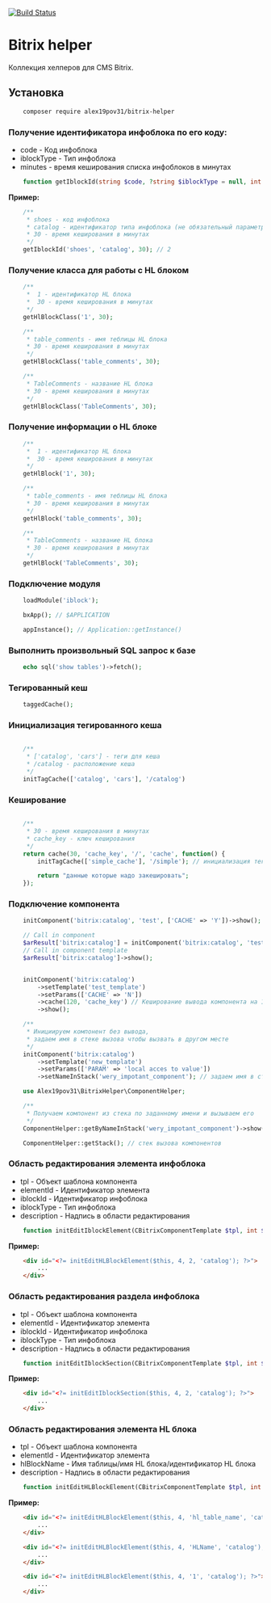 [![Build Status](https://travis-ci.org/alex19pov31/bitrix-helper.svg?branch=master)](https://travis-ci.org/alex19pov31/bitrix-helper)

# Bitrix helper

Коллекция хелперов для CMS Bitrix.

## Установка

```bash
    composer require alex19pov31/bitrix-helper
```

### Получение идентификатора инфоблока по его коду:

* code - Код инфоблока
* iblockType - Тип инфоблока
* minutes - время кеширования списка инфоблоков в минутах

```php
    function getIblockId(string $code, ?string $iblockType = null, int $minutes = 0): ?int;
```

**Пример:**

```php
    /**
     * shoes - код инфоблока
     * catalog - идентификатор типа инфоблока (не обязательный параметр)
     * 30 - время кеширования в минутах
     */
    getIblockId('shoes', 'catalog', 30); // 2
```

### Получение класса для работы с HL блоком

```php
    /**
     *  1 - идентификатор HL блока
     *  30 - время кеширования в минутах
     */
    getHlBlockClass('1', 30);

    /**
     * table_comments - имя теблицы HL блока
     * 30 - время кеширования в минутах
     */
    getHlBlockClass('table_comments', 30);

    /**
     * TableComments - название HL блока
     * 30 - время кеширования в минутах
     */
    getHlBlockClass('TableComments', 30);
```

### Получение информации о HL блоке

```php
    /**
     *  1 - идентификатор HL блока
     *  30 - время кеширования в минутах
     */
    getHlBlock('1', 30);

    /**
     * table_comments - имя теблицы HL блока
     * 30 - время кеширования в минутах
     */
    getHlBlock('table_comments', 30);

    /**
     * TableComments - название HL блока
     * 30 - время кеширования в минутах
     */
    getHlBlock('TableComments', 30);
```

### Подключение модуля

```php
    loadModule('iblock');
```

```php
    bxApp(); // $APPLICATION
```

```php
    appInstance(); // Application::getInstance()
```

### Выполнить произвольный SQL запрос к базе

```php
    echo sql('show tables')->fetch();
```

### Тегированный кеш

```php
    taggedCache();
```

### Инициализация тегированного кеша

```php

    /**
     * ['catalog', 'cars'] - теги для кеша
     * /catalog - расположение кеша
     */
    initTagCache(['catalog', 'cars'], '/catalog')
```

### Кеширование

```php

    /**
     * 30 - время кеширования в минутах
     * cache_key - ключ кеширования
     */
    return cache(30, 'cache_key', '/', 'cache', function() {
        initTagCache(['simple_cache'], '/simple'); // инициализация тегированного кеша

        return "данные которые надо закешировать";
    });
```

### Подключение компонента

```php
    initComponent('bitrix:catalog', 'test', ['CACHE' => 'Y'])->show();

    // Call in component
    $arResult['bitrix:catalog'] = initComponent('bitrix:catalog', 'test_template', ['CACHE' => 'Y']);
    // Call in component template
    $arResult['bitrix:catalog']->show();


    initComponent('bitrix:catalog')
        ->setTemplate('test_template')
        ->setParams(['CACHE' => 'N'])
        ->cache(120, 'cache_key') // Кеширование вывода компонента на 120 минут по ключу cache_key
        ->show();

    /**
     * Инициируем компонент без вывода, 
     * задаем имя в стеке вызова чтобы вызвать в другом месте
     */
    initComponent('bitrix:catalog')
        ->setTemplate('new_template')
        ->setParams(['PARAM' => 'local acces to value'])
        ->setNameInStack('wery_impotant_component'); // задаем имя в стеке вызова компонентов

    use Alex19pov31\BitrixHelper\ComponentHelper;

    /**
     * Получаем компонент из стека по заданному имени и вызываем его
     */
    ComponentHelper::getByNameInStack('wery_impotant_component')->show();

    ComponentHelper::getStack(); // стек вызова компонентов 
```

### Область редактирования элемента инфоблока

* tpl - Объект шаблона компонента
* elementId - Идентификатор элемента
* iblockId - Идентификатор инфоблока
* iblockType - Тип инфоблока
* description - Надпись в области редактирования

```php
    function initEditIblockElement(CBitrixComponentTemplate $tpl, int $elementId, int $iblockId, string $iblockType, string $description = null): string;
```

**Пример:**

```html
    <div id="<?= initEditHLBlockElement($this, 4, 2, 'catalog'); ?>">
        ...
    </div>
```

### Область редактирования раздела инфоблока

* tpl - Объект шаблона компонента
* elementId - Идентификатор элемента
* iblockId - Идентификатор инфоблока
* iblockType - Тип инфоблока
* description - Надпись в области редактирования

```php
    function initEditIblockSection(CBitrixComponentTemplate $tpl, int $sectionId, int $iblockId, string $iblockType, string $description = null): string;
```

**Пример:**

```html
    <div id="<?= initEditIblockSection($this, 4, 2, 'catalog'); ?>">
        ...
    </div>
```

### Область редактирования элемента HL блока

* tpl - Объект шаблона компонента
* elementId - Идентификатор элемента
* hlBlockName - Имя таблицы/имя HL блока/идентификатор HL блока
* description - Надпись в области редактирования

```php
    function initEditHLBlockElement(CBitrixComponentTemplate $tpl, int $elementId, string $hlBlockName, string $description = null): string;
```

**Пример:**

```html
    <div id="<?= initEditHLBlockElement($this, 4, 'hl_table_name', 'catalog'); ?>">
        ...
    </div>

    <div id="<?= initEditHLBlockElement($this, 4, 'HLName', 'catalog'); ?>">
        ...
    </div>

    <div id="<?= initEditHLBlockElement($this, 4, '1', 'catalog'); ?>">
        ...
    </div>
```